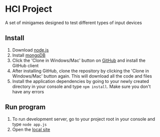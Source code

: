 # HCI Project
A set of minigames designed to test different types of input devices

## Install
1. Download [node.js](http://nodejs.org)
2. Install [mongoDB](http://www.mongodb.org/downloads)
3. Click the 'Clone in Windows/Mac' button on [GitHub](https://github.com/mattweir10/hci-project) and install the GitHub client
4. After installing GitHub, clone the repository by clicking the 'Clone in Windows/Mac' button again. This will download all the code and files
5. Install the application dependencies by going to your newly created directory in your console and type `npm install`. Make sure you don't have any errors

## Run program
1. To run development server, go to your project root in your console and type `node app.js`
2. Open the [local site](http://localhost:3000)
